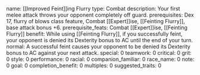 name: [[Improved Feint]]ing Flurry
type: Combat
description: Your first melee attack throws your opponent completely off guard.
prerequisites: Dex 17, flurry of blows class feature, Combat [[Expert]]ise, [[Feinting Flurry]], base attack bonus +6.
prerequisite_feats: Combat [[Expert]]ise, [[Feinting Flurry]]
benefit: While using [[Feinting Flurry]], if you successfully feint, your opponent is denied its Dexterity bonus to AC until the end of your turn.
normal: A successful feint causes your opponent to be denied its Dexterity bonus to AC against your next attack.
special: 0
teamwork: 0
critical: 0
grit: 0
style: 0
performance: 0
racial: 0
companion_familiar: 0
race_name: 0
note: 0
goal: 0
completion_benefit: 0
multiples: 0
suggested_traits: 0
